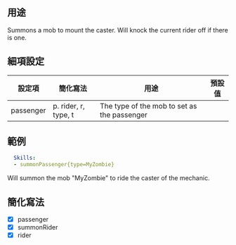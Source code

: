 ## 用途
Summons a mob to mount the caster. Will knock the current rider off if there is one.


## 細項設定
| 設定項 | 簡化寫法 | 用途 | 預設值 |
|-----------|-----------|----------------------------------------------------------------------|---------|
| passenger | p. rider, r, type, t | The type of the mob to set as the passenger   | |

  
## 範例
```yml
  Skills:
  - summonPassenger{type=MyZombie}
```
Will summon the mob "MyZombie" to ride the caster of the mechanic.


## 簡化寫法
- [x] passenger
- [x] summonRider
- [x] rider
